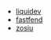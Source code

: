 * [liquidev](https://github.com/liquidev)
* [fastfend](https://github.com/fastfend)
* [zosiu](https://github.com/zosiu)
